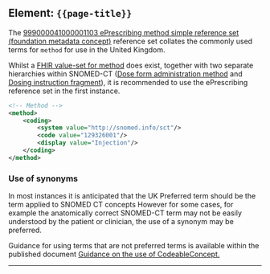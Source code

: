 ## Element: `{{page-title}}`

The [999000041000001103 ePrescribing method simple reference set (foundation metadata concept)](https://termbrowser.nhs.uk/?perspective=full&conceptId1=999000041000001103&edition=uk-edition) reference set collates the commonly used terms for `method` for use in the United Kingdom.

Whilst a [FHIR value-set for method](http://hl7.org/fhir/valueset-administration-method-codes.html) does exist, together with two separate hierarchies within SNOMED-CT ([Dose form administration method](https://termbrowser.nhs.uk/?perspective=full&conceptId1=736665006&edition=uk-edition) and [Dosing instruction fragment](https://termbrowser.nhs.uk/?perspective=full&conceptId1=422096002&edition=uk-edition)), it is recommended to use the ePrescribing reference set in the first instance.

```xml
<!-- Method -->
<method>
    <coding>
        <system value="http://snomed.info/sct"/>
        <code value="129326001"/>
        <display value="Injection"/>
    </coding>
</method>
```

### Use of synonyms

In most instances it is anticipated that the UK Preferred term should be the term applied to SNOMED CT concepts However for some cases, for example the anatomically correct SNOMED-CT term may not be easily understood by the patient or clinician, the use of a synonym may be preferred. 

Guidance for using terms that are not preferred terms is available within the published document [Guidance on the use of CodeableConcept.](https://developer.nhs.uk/apis/gpconnect-1-2-0/pages/accessrecord_structured/guidance-on-the-population-of-codeableconcept.pdf)

---